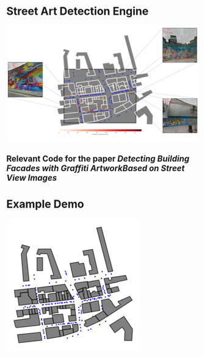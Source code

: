 # Street Art Detection Engine

  <img src="final.png"/>


## Relevant Code for the paper *Detecting Building Facades with Graffiti ArtworkBased on Street View Images*








# Example Demo

 <img src="animated.gif"/>


